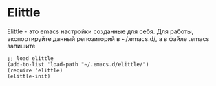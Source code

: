# Elittle
Elittle - это emacs настройки созданные для себя. Для работы, экспортируйте данный репозиторий в ~/.emacs.d/, а в файле .emacs запишите

    ;; load elittle
    (add-to-list 'load-path "~/.emacs.d/elittle/")
    (require 'elittle)
    (elittle-init)
